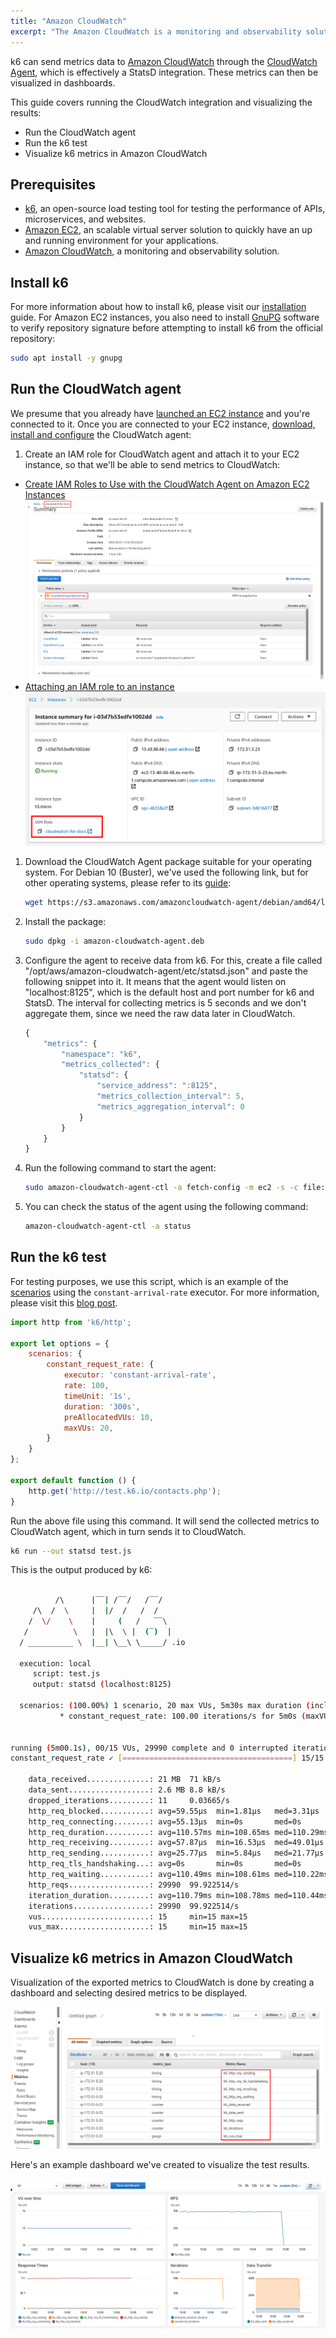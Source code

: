 ```yaml
---
title: "Amazon CloudWatch"
excerpt: "The Amazon CloudWatch is a monitoring and observability solution. In this article, we will show you how to send metrics from k6 to Amazon CloudWatch and later visualize them."
---
```


k6 can send metrics data to [Amazon CloudWatch](https://aws.amazon.com/cloudwatch/) through the [CloudWatch Agent](https://docs.aws.amazon.com/AmazonCloudWatch/latest/monitoring/Install-CloudWatch-Agent.html), which is effectively a StatsD integration. These metrics can then be visualized in dashboards.

This guide covers running the CloudWatch integration and visualizing the results:

- Run the CloudWatch agent
- Run the k6 test
- Visualize k6 metrics in Amazon CloudWatch

## Prerequisites

- [k6](https://k6.io/open-source), an open-source load testing tool for testing the performance of APIs, microservices, and websites.
- [Amazon EC2](https://aws.amazon.com/ec2/), an scalable virtual server solution to quickly have an up and running environment for your applications.
- [Amazon CloudWatch](https://aws.amazon.com/cloudwatch/), a monitoring and observability solution.

## Install k6

For more information about how to install k6, please visit our [installation](https://k6.io/docs/getting-started/installation) guide. For Amazon EC2 instances, you also need to install [GnuPG](https://www.gnupg.org/) software to verify repository signature before attempting to install k6 from the official repository:

```bash
sudo apt install -y gnupg
```

## Run the CloudWatch agent

We presume that you already have [launched an EC2 instance](https://docs.aws.amazon.com/AWSEC2/latest/UserGuide/EC2_GetStarted.html) and you're connected to it. Once you are connected to your EC2 instance, [download, install and configure](https://docs.aws.amazon.com/AmazonCloudWatch/latest/monitoring/download-cloudwatch-agent-commandline.html) the CloudWatch agent:

1. Create an IAM role for CloudWatch agent and attach it to your EC2 instance, so that we'll be able to send metrics to CloudWatch:

- [Create IAM Roles to Use with the CloudWatch Agent on Amazon EC2 Instances](https://docs.aws.amazon.com/AmazonCloudWatch/latest/monitoring/create-iam-roles-for-cloudwatch-agent.html)
![Create IAM Roles to Use with the CloudWatch Agent on Amazon EC2 Instances](./images/CloudWatch/iam-policy-for-cloudwatch.png)
- [Attaching an IAM role to an instance](https://docs.aws.amazon.com/AWSEC2/latest/WindowsGuide/iam-roles-for-amazon-ec2.html#attach-iam-role)
![Attaching an IAM role to an instance](./images/CloudWatch/ec2-instance.png)

1. Download the CloudWatch Agent package suitable for your operating system. For Debian 10 (Buster), we've used the following link, but for other operating systems, please refer to its [guide](https://docs.aws.amazon.com/AmazonCloudWatch/latest/monitoring/download-cloudwatch-agent-commandline.html):

    ```bash
    wget https://s3.amazonaws.com/amazoncloudwatch-agent/debian/amd64/latest/amazon-cloudwatch-agent.deb
    ```

2. Install the package:

    ```bash
    sudo dpkg -i amazon-cloudwatch-agent.deb
    ```

3. Configure the agent to receive data from k6. For this, create a file called "/opt/aws/amazon-cloudwatch-agent/etc/statsd.json" and paste the following snippet into it. It means that the agent would listen on "localhost:8125", which is the default host and port number for k6 and StatsD. The interval for collecting metrics is 5 seconds and we don't aggregate them, since we need the raw data later in CloudWatch.

    ```js
    {
        "metrics": {
            "namespace": "k6",
            "metrics_collected": {
                "statsd": {
                    "service_address": ":8125",
                    "metrics_collection_interval": 5,
                    "metrics_aggregation_interval": 0
                }
            }
        }
    }
    ```

4. Run the following command to start the agent:

    ```bash
    sudo amazon-cloudwatch-agent-ctl -a fetch-config -m ec2 -s -c file:/opt/aws/amazon-cloudwatch-agent/etc/statsd.json
    ```

5. You can check the status of the agent using the following command:

    ```bash
    amazon-cloudwatch-agent-ctl -a status
    ```

## Run the k6 test

For testing purposes, we use this script, which is an example of the [scenarios](https://k6.io/docs/using-k6/scenarios) using the `constant-arrival-rate` executor. For more information, please visit this [blog post](https://k6.io/blog/how-to-generate-a-constant-request-rate-with-the-new-scenarios-api).

<div class="code-group" data-props='{"labels": ["test.js"], "lineNumbers": [true]}'>

```js
import http from 'k6/http';

export let options = {
    scenarios: {
        constant_request_rate: {
            executor: 'constant-arrival-rate',
            rate: 100,
            timeUnit: '1s',
            duration: '300s',
            preAllocatedVUs: 10,
            maxVUs: 20,
        }
    }
};

export default function () {
    http.get('http://test.k6.io/contacts.php');
}
```

</div>

Run the above file using this command. It will send the collected metrics to CloudWatch agent, which in turn sends it to CloudWatch.

```bash
k6 run --out statsd test.js
```

This is the output produced by k6:

```bash

          /\      |‾‾| /‾‾/   /‾‾/
     /\  /  \     |  |/  /   /  /
    /  \/    \    |     (   /   ‾‾\
   /          \   |  |\  \ |  (‾)  |
  / __________ \  |__| \__\ \_____/ .io

  execution: local
     script: test.js
     output: statsd (localhost:8125)

  scenarios: (100.00%) 1 scenario, 20 max VUs, 5m30s max duration (incl. graceful stop):
           * constant_request_rate: 100.00 iterations/s for 5m0s (maxVUs: 10-20, gracefulStop: 30s)


running (5m00.1s), 00/15 VUs, 29990 complete and 0 interrupted iterations
constant_request_rate ✓ [======================================] 15/15 VUs  5m0s  100 iters/s

    data_received..............: 21 MB  71 kB/s
    data_sent..................: 2.6 MB 8.8 kB/s
    dropped_iterations.........: 11     0.03665/s
    http_req_blocked...........: avg=59.55µs  min=1.81µs   med=3.31µs   max=113.43ms p(90)=5.04µs   p(95)=6.23µs
    http_req_connecting........: avg=55.13µs  min=0s       med=0s       max=113.36ms p(90)=0s       p(95)=0s
    http_req_duration..........: avg=110.57ms min=108.65ms med=110.29ms max=128.3ms  p(90)=112.23ms p(95)=113.85ms
    http_req_receiving.........: avg=57.87µs  min=16.53µs  med=49.01µs  max=14.66ms  p(90)=75.01µs  p(95)=91.82µs
    http_req_sending...........: avg=25.77µs  min=5.84µs   med=21.77µs  max=8.58ms   p(90)=31.41µs  p(95)=35.12µs
    http_req_tls_handshaking...: avg=0s       min=0s       med=0s       max=0s       p(90)=0s       p(95)=0s
    http_req_waiting...........: avg=110.49ms min=108.61ms med=110.22ms max=128.21ms p(90)=112.15ms p(95)=113.76ms
    http_reqs..................: 29990  99.922514/s
    iteration_duration.........: avg=110.79ms min=108.78ms med=110.44ms max=225.55ms p(90)=112.39ms p(95)=114.03ms
    iterations.................: 29990  99.922514/s
    vus........................: 15     min=15 max=15
    vus_max....................: 15     min=15 max=15
```

## Visualize k6 metrics in Amazon CloudWatch

Visualization of the exported metrics to CloudWatch is done by creating a dashboard and selecting desired metrics to be displayed.

![List of k6 metrics](./images/CloudWatch/cloudwatch-k6-metrics.png)

Here's an example dashboard we've created to visualize the test results.

![k6 Dashboard on Amazon CloudWatch](./images/CloudWatch/cloudwatch-k6-dashboard.png)